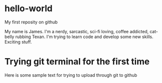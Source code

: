# hello-world
My first reposity on github

My name is James. I'm a nerdy, sarcastic, sci-fi loving, coffee addicted, cat-belly rubbing Texan. I'm trying to learn code and develop some new skills. Exciting stuff.

# Trying git terminal for the first time

Here is some sample text for trying to upload through git to github